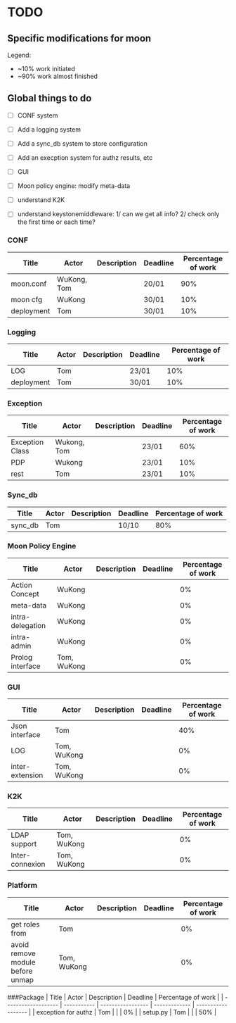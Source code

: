 # TODO

## Specific modifications for moon
Legend:
- ~10% work initiated
- ~90% work almost finished


## Global things to do
- [ ] CONF system 
- [ ] Add a logging system
- [ ] Add a sync_db system to store configuration
- [ ] Add an execption system for authz results, etc
- [ ] GUI 
- [ ] Moon policy engine: modify meta-data
- [ ] understand K2K
- [ ] understand keystonemiddleware: 1/ can we get all info? 2/ check only the first time or each time?


### CONF
| Title               | Actor       | Description       | Deadline      | Percentage of work |
| ------------------- | ----------- | ----------------- | ------------- | ------------------ |
| moon.conf           | WuKong, Tom |                   | 20/01         | 90%                |
| moon cfg            | WuKong      |                   | 30/01         | 10%                |
| deployment          | Tom         |                   | 30/01         | 10%                |


### Logging
| Title               | Actor       | Description       | Deadline      | Percentage of work |
| ------------------- | ----------- | ----------------- | ------------- | ------------------ |
| LOG                 | Tom         |                   | 23/01         | 10%                |
| deployment          | Tom         |                   | 30/01         | 10%                |


### Exception
| Title               | Actor       | Description       | Deadline      | Percentage of work |
| ------------------- | ----------- | ----------------- | ------------- | ------------------ |
| Exception Class     | Wukong, Tom |                   | 23/01         | 60%                |
| PDP                 | Wukong      |                   | 23/01         | 10%                |
| rest                | Tom         |                   | 23/01         | 10%                |


### Sync_db
| Title               | Actor       | Description       | Deadline      | Percentage of work |
| ------------------- | ----------- | ----------------- | ------------- | ------------------ |
| sync_db             | Tom         |                   | 10/10         | 80%                |


### Moon Policy Engine
| Title               | Actor       | Description       | Deadline      | Percentage of work |
| ------------------- | ----------- | ----------------- | ------------- | ------------------ |
| Action Concept      | WuKong      |                   |               | 0%                 |
| meta-data           | WuKong      |                   |               | 0%                 |
| intra- delegation   | WuKong      |                   |               | 0%                 |
| intra- admin        | WuKong      |                   |               | 0%                 |
| Prolog interface    | Tom, WuKong |                   |               | 0%                 |
 

### GUI
| Title               | Actor       | Description       | Deadline      | Percentage of work |
| ------------------- | ----------- | ----------------- | ------------- | ------------------ |
| Json interface      | Tom         |                   |               | 40%                |
| LOG                 | Tom, WuKong |                   |               | 0%                 |
| inter-extension     | Tom, WuKong |                   |               | 0%                 |

### K2K
| Title               | Actor       | Description       | Deadline      | Percentage of work |
| ------------------- | ----------- | ----------------- | ------------- | ------------------ |
| LDAP support        | Tom, WuKong |                   |               | 0%                 |
| Inter-connexion     | Tom, WuKong |                   |               | 0%                 |


### Platform
| Title               | Actor       | Description       | Deadline      | Percentage of work |
| ------------------- | ----------- | ----------------- | ------------- | ------------------ |
| get roles from      | Tom         |                   |               | 0%                 |
| avoid remove module before unmap| Tom, WuKong |       |               | 0%                 |


###Package
| Title               | Actor       | Description       | Deadline      | Percentage of work |
| ------------------- | ----------- | ----------------- | ------------- | ------------------ |
| exception for authz | Tom         |                   |               | 0%                 |
| setup.py            | Tom         |                   |               | 50%                |

